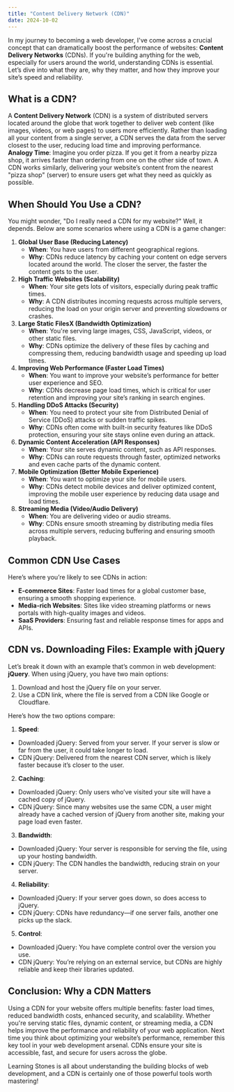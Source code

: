 ```yaml
---
title: "Content Delivery Network (CDN)"
date: 2024-10-02
---
```


In my journey to becoming a web developer, I've come across a crucial concept that can dramatically boost the performance of websites: **Content Delivery Networks** (CDNs). If you're building anything for the web, especially for users around the world, understanding CDNs is essential. Let’s dive into what they are, why they matter, and how they improve your site’s speed and reliability.
 
## What is a CDN?
A **Content Delivery Network** (CDN) is a system of distributed servers located around the globe that work together to deliver web content (like images, videos, or web pages) to users more efficiently. Rather than loading all your content from a single server, a CDN serves the data from the server closest to the user, reducing load time and improving performance.
**Analogy Time**: Imagine you order pizza. If you get it from a nearby pizza shop, it arrives faster than ordering from one on the other side of town. A CDN works similarly, delivering your website’s content from the nearest "pizza shop" (server) to ensure users get what they need as quickly as possible.
 
## When Should You Use a CDN?
You might wonder, "Do I really need a CDN for my website?" Well, it depends. Below are some scenarios where using a CDN is a game changer:
1. **Global User Base (Reducing Latency)**
    - **When**: You have users from different geographical regions.
    - **Why**: CDNs reduce latency by caching your content on edge servers located around the world. The closer the server, the faster the content gets to the user.
2.	**High Traffic Websites (Scalability)**
    - **When**: Your site gets lots of visitors, especially during peak traffic times.
    - **Why**: A CDN distributes incoming requests across multiple servers, reducing the load on your origin server and preventing slowdowns or crashes.
3.	**Large Static FilesX (Bandwidth Optimization)**
    - **When**: You're serving large images, CSS, JavaScript, videos, or other static files.
    - **Why**: CDNs optimize the delivery of these files by caching and compressing them, reducing bandwidth usage and speeding up load times.
4.	**Improving Web Performance (Faster Load Times)**
    - **When**: You want to improve your website’s performance for better user experience and SEO.
    - **Why**: CDNs decrease page load times, which is critical for user retention and improving your site’s ranking in search engines.
5.	**Handling DDoS Attacks (Security)**
    - **When**: You need to protect your site from Distributed Denial of Service (DDoS) attacks or sudden traffic spikes.
    - **Why**: CDNs often come with built-in security features like DDoS protection, ensuring your site stays online even during an attack.
6.	**Dynamic Content Acceleration (API Responses)**
    - **When**: Your site serves dynamic content, such as API responses.
    - **Why**: CDNs can route requests through faster, optimized networks and even cache parts of the dynamic content.
7.	**Mobile Optimization (Better Mobile Experience)**
    - **When**: You want to optimize your site for mobile users.
    - **Why**: CDNs detect mobile devices and deliver optimized content, improving the mobile user experience by reducing data usage and load times.
9.	**Streaming Media (Video/Audio Delivery)**
    - **When**: You are delivering video or audio streams.
    - **Why**: CDNs ensure smooth streaming by distributing media files across multiple servers, reducing buffering and ensuring smooth playback.
 
## Common CDN Use Cases
Here’s where you’re likely to see CDNs in action:
- **E-commerce Sites**: Faster load times for a global customer base, ensuring a smooth shopping experience.
- **Media-rich Websites**: Sites like video streaming platforms or news portals with high-quality images and videos.
- **SaaS Providers**: Ensuring fast and reliable response times for apps and APIs.
 
## CDN vs. Downloading Files: Example with jQuery
Let’s break it down with an example that’s common in web development: **jQuery**.
When using jQuery, you have two main options:
1.	Download and host the jQuery file on your server.
2.	Use a CDN link, where the file is served from a CDN like Google or Cloudflare.

Here’s how the two options compare:
1. **Speed**:
- Downloaded jQuery: Served from your server. If your server is slow or far from the user, it could take longer to load.
- CDN jQuery: Delivered from the nearest CDN server, which is likely faster because it’s closer to the user.
2. **Caching**:
- Downloaded jQuery: Only users who’ve visited your site will have a cached copy of jQuery.
- CDN jQuery: Since many websites use the same CDN, a user might already have a cached version of jQuery from another site, making your page load even faster.
3. **Bandwidth**:
- Downloaded jQuery: Your server is responsible for serving the file, using up your hosting bandwidth.
- CDN jQuery: The CDN handles the bandwidth, reducing strain on your server.
4. **Reliability**:
- Downloaded jQuery: If your server goes down, so does access to jQuery.
- CDN jQuery: CDNs have redundancy—if one server fails, another one picks up the slack.
5. **Control**:
- Downloaded jQuery: You have complete control over the version you use.
- CDN jQuery: You’re relying on an external service, but CDNs are highly reliable and keep their libraries updated.
 
## Conclusion: Why a CDN Matters
Using a CDN for your website offers multiple benefits: faster load times, reduced bandwidth costs, enhanced security, and scalability. Whether you're serving static files, dynamic content, or streaming media, a CDN helps improve the performance and reliability of your web application.
Next time you think about optimizing your website’s performance, remember this key tool in your web development arsenal. CDNs ensure your site is accessible, fast, and secure for users across the globe.

Learning Stones is all about understanding the building blocks of web development, and a CDN is certainly one of those powerful tools worth mastering!

